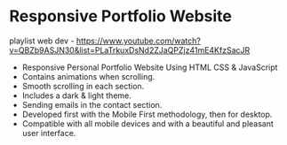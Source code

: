 # Responsive Portfolio Website 
playlist web dev - https://www.youtube.com/watch?v=QBZb9ASJN30&list=PLaTrkuxDsNd2ZJaQPZjz41mE4KfzSacJR

- Responsive Personal Portfolio Website Using HTML CSS & JavaScript
- Contains animations when scrolling.
- Smooth scrolling in each section.
- Includes a dark & light theme.
- Sending emails in the contact section.
- Developed first with the Mobile First methodology, then for desktop.
- Compatible with all mobile devices and with a beautiful and pleasant user interface.

